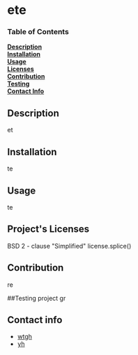 # ete
### Table of Contents
**[Description](#description)**<br>
**[Installation](#installation)**<br>
**[Usage](#usage)**<br>
**[Licenses](#licensew)**<br>
**[Contribution](#contribution)**<br>
**[Testing](#testing)**<br>
**[Contact Info](#contact-info)**<br>

  ## Description
  et

  ## Installation 
  te

  ## Usage
  te

  ## Project's Licenses
  BSD 2 - clause "Simplified" license.splice()

  ## Contribution
  re

  ##Testing project
  gr
  
  ## Contact info
  - [wtgh](https://github.com/wtgh)
  - [yh](mailto:yh)

